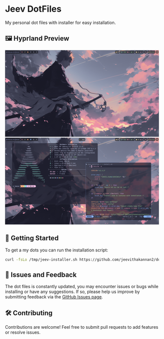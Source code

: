 # Jeev DotFiles

My personal dot files with installer for easy installation.

## 🖼️ Hyprland Preview

![Preview](/.github/desktop.png)
![Preview](/.github/terminal.png)

## 🚀 Getting Started

To get a my dots you can run the installation script:
```bash
curl -fsLo /tmp/jeev-installer.sh https://github.com/jeevithakannan2/dotfiles/releases/latest/download/install.sh && sh /tmp/jeev-installer.sh
```

## 🐞 Issues and Feedback

The dot files is constantly updated, you may encounter issues or bugs while installing or have any suggestions. If so, please help us improve by submitting feedback via the [GitHub Issues page](https://github.com/jeevithakannan2/dotfiles/issues).

## 🛠 Contributing

Contributions are welcome! Feel free to submit pull requests to add features or resolve issues.
